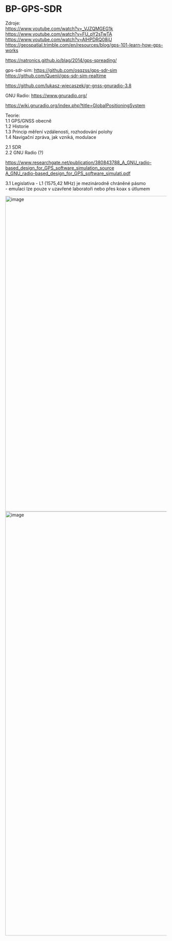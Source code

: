 # BP-GPS-SDR

Zdroje:  
https://www.youtube.com/watch?v=_VJZQMGEG1k  
https://www.youtube.com/watch?v=FU_pY2sTwTA  
https://www.youtube.com/watch?v=AlHPDRQ08jU  
https://geospatial.trimble.com/en/resources/blog/gps-101-learn-how-gps-works  


https://natronics.github.io/blag/2014/gps-spreading/  

gps-sdr-sim: https://github.com/osqzss/gps-sdr-sim  
https://github.com/Quenii/gps-sdr-sim-realtime  

https://github.com/lukasz-wiecaszek/gr-gnss-gnuradio-3.8


GNU Radio: https://www.gnuradio.org/  

https://wiki.gnuradio.org/index.php?title=GlobalPositioningSystem  


Teorie:  
1.1 GPS/GNSS obecně  
1.2 Historie  
1.3 Princip měření vzdálenosti, rozhodování polohy  
1.4 Navigační zpráva, jak vzniká, modulace  

2.1 SDR  
2.2 GNU Radio (?)  


https://www.researchgate.net/publication/380843788_A_GNU_radio-based_design_for_GPS_software_simulation_source  
[A_GNU_radio-based_design_for_GPS_software_simulati.pdf](https://github.com/user-attachments/files/23009658/A_GNU_radio-based_design_for_GPS_software_simulati.pdf)  


3.1 Legislativa - L1 (1575,42 MHz) je mezinárodně chráněné pásmo  
                - emulaci lze pouze v uzavřené laboratoři nebo přes koax s útlumem   


<img width="1611" height="985" alt="image" src="https://github.com/user-attachments/assets/eb15f284-dec0-4546-b2d5-ce1524712f25" />  

<img width="2554" height="1324" alt="image" src="https://github.com/user-attachments/assets/bbf2330b-7516-4631-bc7b-969f2d2b6970" />  







